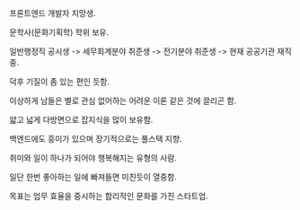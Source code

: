 프론트엔드 개발자 지망생.

문학사(문화기획학) 학위 보유.

일반행정직 공시생 -> 세무회계분야 취준생 -> 전기분야 취준생 -> 현재 공공기관 재직중.

덕후 기질이 좀 있는 편인 듯함.

이상하게 남들은 별로 관심 없어하는 어려운 이론 같은 것에 끌리곤 함. 

얇고 넓게 다방면으로 잡지식을 많이 보유함.

백엔드에도 흥미가 있으며 장기적으로는 풀스택 지향. 

취미와 일이 하나가 되어야 행복해지는 유형의 사람. 

일단 한번 좋아하는 일에 빠져들면 미친듯이 열중함. 

목표는 업무 효율을 중시하는 합리적인 문화를 가진 스타트업.
